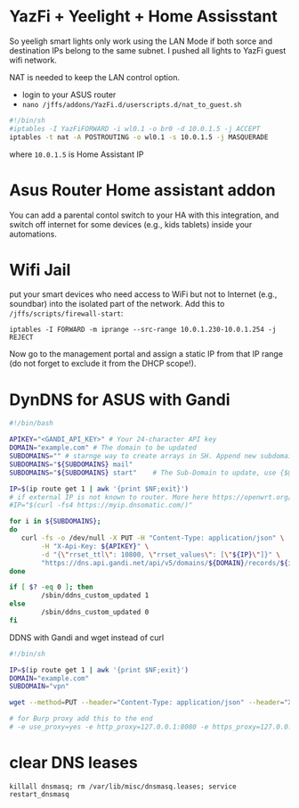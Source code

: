 # YazFi + Yeelight + Home Assisstant
So yeeligh smart lights only work using the LAN Mode if both sorce and destination IPs belong to the same subnet.
I pushed all lights to YazFi guest wifi network.

NAT is needed to keep the LAN control option.
* login to your ASUS router
* ```nano /jffs/addons/YazFi.d/userscripts.d/nat_to_guest.sh```
```bash
#!/bin/sh
#iptables -I YazFiFORWARD -i wl0.1 -o br0 -d 10.0.1.5 -j ACCEPT
iptables -t nat -A POSTROUTING -o wl0.1 -s 10.0.1.5 -j MASQUERADE
```
where ```10.0.1.5``` is Home Assistant IP

# Asus Router Home assistant addon
You can add a parental contol switch to your HA with this integration, and switch off internet for some devices (e.g., kids tablets) inside your automations. 

# Wifi Jail
put your smart devices who need access to WiFi but not to Internet (e.g., soundbar) into the isolated part of the network.
Add this to ```/jffs/scripts/firewall-start```:
```
iptables -I FORWARD -m iprange --src-range 10.0.1.230-10.0.1.254 -j REJECT
```
Now go to the management portal and assign a static IP from that IP range (do not forget to exclude it from the DHCP scope!).

# DynDNS for ASUS with Gandi

```bash
#!/bin/bash

APIKEY="<GANDI_API_KEY>" # Your 24-character API key
DOMAIN="example.com" # The domain to be updated
SUBDOMAINS="" # starnge way to create arrays in SH. Append new subdomain to existing array every time
SUBDOMAINS="${SUBDOMAINS} mail"
SUBDOMAINS="${SUBDOMAINS} start"    # The Sub-Domain to update, use {$@,*} to update base domain (*.example.com), or change to "home" for home.example     >

IP=$(ip route get 1 | awk '{print $NF;exit}')
# if external IP is not known to router. More here https://openwrt.org/docs/guide-user/services/ddns/client#detecting_public_ip
#IP="$(curl -fs4 https://myip.dnsomatic.com/)"

for i in ${SUBDOMAINS};
do
   curl -fs -o /dev/null -X PUT -H "Content-Type: application/json" \
        -H "X-Api-Key: ${APIKEY}" \
        -d "{\"rrset_ttl\": 10800, \"rrset_values\": [\"${IP}\"]}" \
        "https://dns.api.gandi.net/api/v5/domains/${DOMAIN}/records/${i}/A"
done

if [ $? -eq 0 ]; then
        /sbin/ddns_custom_updated 1
else
        /sbin/ddns_custom_updated 0
fi
```
DDNS with Gandi and wget instead of curl
```bash
#!/bin/sh

IP=$(ip route get 1 | awk '{print $NF;exit}')
DOMAIN="example.com"
SUBDOMAIN="vpn"

wget --method=PUT --header="Content-Type: application/json" --header="X-Api-Key: <YOUR_TOKEN_HERE>" --body-data='{"rrset_ttl": 10800, "rrset_values": ["'${IP}'"]}' https://dns.api.gandi.net/api/v5/domains/${DOMAIN}/records/${SUBDOMAIN}/A 

# for Burp proxy add this to the end
# -e use_proxy=yes -e http_proxy=127.0.0.1:8080 -e https_proxy=127.0.0.1:8080 --no-check-certificate
```

# clear DNS leases
```killall dnsmasq; rm /var/lib/misc/dnsmasq.leases; service restart_dnsmasq```

